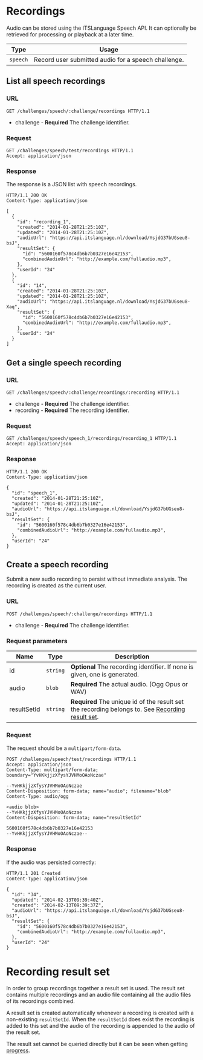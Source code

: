# Recordings

Audio can be stored using the ITSLanguage Speech API.
It can optionally be retrieved for processing or playback at a later time.

Type     | Usage
---------|------
`speech` | Record user submitted audio for a speech challenge.

## List all speech recordings

### URL

```http
GET /challenges/speech/:challenge/recordings HTTP/1.1
```

* challenge - **Required** The challenge identifier.

### Request

```http
GET /challenges/speech/test/recordings HTTP/1.1
Accept: application/json
```

### Response

The response is a JSON list with speech recordings.

```http
HTTP/1.1 200 OK
Content-Type: application/json

[
  {
    "id": "recording_1",
    "created": "2014-01-28T21:25:10Z",
    "updated": "2014-01-28T21:25:10Z",
    "audioUrl": "https://api.itslanguage.nl/download/YsjdG37bUGseu8-bsJ",
    "resultSet": {
      "id": "5600160f578c4db6b7b0327e16e42153",
      "combinedAudioUrl": "http://example.com/fullaudio.mp3",
    },
    "userId": "24"
  },
  {
    "id": "14",
    "created": "2014-01-28T21:25:10Z",
    "updated": "2014-01-28T21:25:10Z",
    "audioUrl": "https://api.itslanguage.nl/download/YsjdG37bUGseu8-Xaq",
    "resultSet": {
      "id": "5600160f578c4db6b7b0327e16e42153",
      "combinedAudioUrl": "http://example.com/fullaudio.mp3",
    },
    "userId": "24"
  }
]
```


## Get a single speech recording

### URL

```http
GET /challenges/speech/:challenge/recordings/:recording HTTP/1.1
```

* challenge - **Required** The challenge identifier.
* recording - **Required** The recording identifier.

### Request

```http
GET /challenges/speech/speech_1/recordings/recording_1 HTTP/1.1
Accept: application/json
```

### Response

```http
HTTP/1.1 200 OK
Content-Type: application/json

{
  "id": "speech_1",
  "created": "2014-01-28T21:25:10Z",
  "updated": "2014-01-28T21:25:10Z",
  "audioUrl": "https://api.itslanguage.nl/download/YsjdG37bUGseu8-bsJ",
  "resultSet": {
    "id": "5600160f578c4db6b7b0327e16e42153",
    "combinedAudioUrl": "http://example.com/fullaudio.mp3",
  },
  "userId": "24"
}
```


## Create a speech recording

Submit a new audio recording to persist without immediate analysis.
The recording is created as the current user.

### URL

```http
POST /challenges/speech/:challenge/recordings HTTP/1.1
```

* challenge - **Required** The challenge identifier.

### Request parameters

Name        | Type     | Description
------------|----------|------------
id          | `string` | **Optional** The recording identifier. If none is given, one is generated.
audio       | `blob`   | **Required** The actual audio. (Ogg Opus or WAV)
resultSetId | `string` | **Required** The unique id of the result set the recording belongs to. See [Recording result set](#recording-result-set).

### Request

The request should be a `multipart/form-data`.

```http
POST /challenges/speech/test/recordings HTTP/1.1
Accept: application/json
Content-Type: multipart/form-data; boundary="YvHKkjjzXfysYJVHMoOAoNczae"

--YvHKkjjzXfysYJVHMoOAoNczae
Content-Disposition: form-data; name="audio"; filename="blob"
Content-Type: audio/ogg

<audio blob>
--YvHKkjjzXfysYJVHMoOAoNczae
Content-Disposition: form-data; name="resultSetId"

5600160f578c4db6b7b0327e16e42153
--YvHKkjjzXfysYJVHMoOAoNczae--
```

### Response

If the audio was persisted correctly:

```http
HTTP/1.1 201 Created
Content-Type: application/json

{
  "id": "34",
  "updated": "2014-02-13T09:39:40Z",
  "created": "2014-02-13T09:39:37Z",
  "audioUrl": "https://api.itslanguage.nl/download/YsjdG37bUGseu8-bsJ",
  "resultSet": {
    "id": "5600160f578c4db6b7b0327e16e42153",
    "combinedAudioUrl": "http://example.com/fullaudio.mp3",
  },
  "userId": "24"
}
```


# Recording result set

In order to group recordings together a result set is used. The result set
contains multiple recordings and an audio file containing all the audio files
of its recordings combined.

A result set is created automatically whenever a recording is created with
a non-existing `resultSetId`. When the `resultSetId` does exist the recording
is added to this set and the audio of the recording is appended to the audio
of the result set.

The result set cannot be queried directly but it can be seen when getting
[progress](progress.md).

